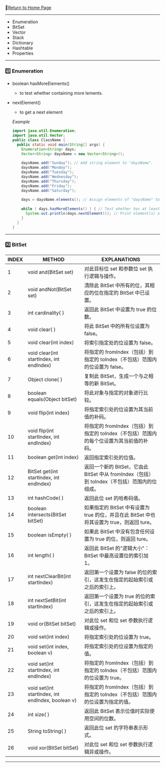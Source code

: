 :hotel:[Return to Home Page](https://github.com/geophydog/geophydog.github.io/blob/master/README.md)

***

- Enumeration
- BitSet
- Vector
- Stack
- Dictionary
- Hashtable
- Properties

***

### :one: Enumeration
- boolean hasMoreElements()
    - to test whether containing more lements.
- nextElement()
    - to get a next element
    
    _Example_
    ```java
    import java.util.Enumeration;
    import java.util.Vector;
    public class ClassName {
      public static void main(String[] args) {
        Enumeration<String> days;
        Vector<String> daysName = new Vector<String>();
        
        daysName.add("Sunday"); // Add string element to "daysName".
        daysName.add("Monday");
        daysName.add("Tuesday");
        daysName.add("Wednesday");
        daysName.add("Thursday");
        daysName.add("Friday");
        daysName.add("Saturday");
        
        days = daysName.elements(); // Assign elements of "daysName" to days.
        
        while ( days.hasMoreElements() ) { // Test whether has at least one element.
          System.out.println(days.nextElement()); // Print element(s) of "days" one by one in right order.
        }
      }
    }
    ```

***

### :two: BitSet
| INDEX | METHOD | EXPLANATIONS |
| ----- | ------ | ------------ |
| 1	| void and(BitSet set)     | 对此目标位 set 和参数位 set 执行逻辑与操作。|
| 2	| void andNot(BitSet set)  | 清除此 BitSet 中所有的位，其相应的位在指定的 BitSet 中已设置。|
| 3	| int cardinality( )       | 返回此 BitSet 中设置为 true 的位数。|
| 4	| void clear( )            | 将此 BitSet 中的所有位设置为 false。|
| 5 | void clear(int index)    | 将索引指定处的位设置为 false。      |
| 6	| void clear(int startIndex, int endIndex) | 将指定的 fromIndex（包括）到指定的 toIndex（不包括）范围内的位设置为 false。|
| 7	| Object clone( )          | 复制此 BitSet，生成一个与之相等的新 BitSet。|
| 8	| boolean equals(Object bitSet) | 将此对象与指定的对象进行比较。|
| 9	| void flip(int index)     | 将指定索引处的位设置为其当前值的补码。|
| 10| void flip(int startIndex, int endIndex) | 将指定的 fromIndex（包括）到指定的 toIndex（不包括）范围内的每个位设置为其当前值的补码。|
| 11| boolean get(int index)   | 返回指定索引处的位值。|
| 12| BitSet get(int startIndex, int endIndex) | 返回一个新的 BitSet，它由此 BitSet 中从 fromIndex（包括）到 toIndex（不包括）范围内的位组成。|
| 13| int hashCode( )          | 返回此位 set 的哈希码值。|
| 14| boolean intersects(BitSet bitSet)  |如果指定的 BitSet 中有设置为 true 的位，并且在此 BitSet 中也将其设置为 true，则返回 ture。|
| 15| boolean isEmpty( )       | 如果此 BitSet 中没有包含任何设置为 true 的位，则返回 ture。|
| 16|int length( )             | 返回此 BitSet 的"逻辑大小"：BitSet 中最高设置位的索引加 1。|
| 17|int nextClearBit(int startIndex) | 返回第一个设置为 false 的位的索引，这发生在指定的起始索引或之后的索引上。|
| 18|int nextSetBit(int startIndex)  | 返回第一个设置为 true 的位的索引，这发生在指定的起始索引或之后的索引上。|
| 19|void or(BitSet bitSet)   | 对此位 set 和位 set 参数执行逻辑或操作。|
| 20|void set(int index)   |  将指定索引处的位设置为 true。|
| 21|void set(int index, boolean v) | 将指定索引处的位设置为指定的值。|
| 22|void set(int startIndex, int endIndex) | 将指定的 fromIndex（包括）到指定的 toIndex（不包括）范围内的位设置为 true。|
| 23|void set(int startIndex, int endIndex, boolean v) | 将指定的 fromIndex（包括）到指定的 toIndex（不包括）范围内的位设置为指定的值。|
| 24|int size( )     | 返回此 BitSet 表示位值时实际使用空间的位数。|
| 25|String toString( )  | 返回此位 set 的字符串表示形式。|
| 26|void xor(BitSet bitSet) | 对此位 set 和位 set 参数执行逻辑异或操作。|

***
